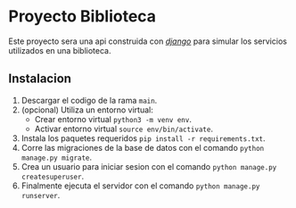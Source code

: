 # Proyecto Biblioteca

Este proyecto sera una api construida con _[django][A1]_ para simular
los servicios utilizados en una biblioteca.

## Instalacion

1. Descargar el codigo de la rama `main`.
2. (opcional) Utiliza un entorno virtual:
   - Crear entorno virtual `python3 -m venv env`.
   - Activar entorno virtual `source env/bin/activate`.
3. Instala los paquetes requeridos `pip install -r requirements.txt`.
5. Corre las migraciones de la base de datos con el comando `python manage.py migrate`.
6. Crea un usuario para iniciar sesion con el comando `python manage.py createsuperuser`.
5. Finalmente ejecuta el servidor con el comando `python manage.py runserver`.

[A1]: <https://www.djangoproject.com/>
